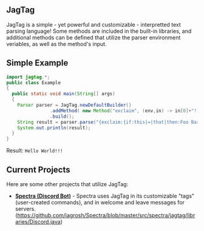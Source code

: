 ## JagTag
JagTag is a simple - yet powerful and customizable - interpretted text parsing language!
Some methods are included in the built-in libraries, and additional methods can be defined that utilize the parser environment veriables, as well as the method's input.

## Simple Example
```java
import jagtag.*;
public class Example
{
  public static void main(String[] args)
  {
    Parser parser = JagTag.newDefaultBuilder()
                .addMethod( new Method("exclaim", (env,in) -> in[0]+"!!!") )
                .build();
    String result = parser.parse("{exclaim:{if:this|=|that|then:Foo Bar|else:Hello World}}");
    System.out.println(result);
  }
}
```
Result: `Hello World!!!`

## Current Projects
Here are some other projects that utilize JagTag:
* [**Spectra (Discord Bot)**](https://github.com/jagrosh/Spectra) - Spectra uses JagTag in its customizable "tags" (user-created commands), and in welcome and leave messages for servers. (https://github.com/jagrosh/Spectra/blob/master/src/spectra/jagtag/libraries/Discord.java)
